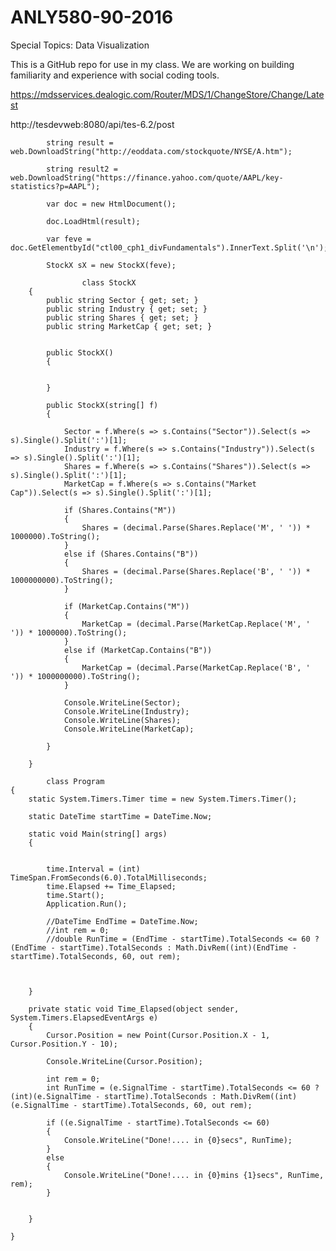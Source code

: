 # ANLY580-90-2016
Special Topics: Data Visualization

This is a GitHub repo for use in my class.  We are working on building familiarity and experience with social coding tools. 

https://mdsservices.dealogic.com/Router/MDS/1/ChangeStore/Change/Latest 

http://tesdevweb:8080/api/tes-6.2/post


            string result = web.DownloadString("http://eoddata.com/stockquote/NYSE/A.htm");

            string result2 = web.DownloadString("https://finance.yahoo.com/quote/AAPL/key-statistics?p=AAPL");

            var doc = new HtmlDocument();

            doc.LoadHtml(result);

            var feve = doc.GetElementbyId("ctl00_cph1_divFundamentals").InnerText.Split('\n');

            StockX sX = new StockX(feve);
            
                    class StockX
        {
            public string Sector { get; set; }
            public string Industry { get; set; }
            public string Shares { get; set; }
            public string MarketCap { get; set; }


            public StockX()
            {


            }

            public StockX(string[] f)
            {

                Sector = f.Where(s => s.Contains("Sector")).Select(s => s).Single().Split(':')[1];
                Industry = f.Where(s => s.Contains("Industry")).Select(s => s).Single().Split(':')[1];
                Shares = f.Where(s => s.Contains("Shares")).Select(s => s).Single().Split(':')[1];
                MarketCap = f.Where(s => s.Contains("Market Cap")).Select(s => s).Single().Split(':')[1];

                if (Shares.Contains("M"))
                {
                    Shares = (decimal.Parse(Shares.Replace('M', ' ')) * 1000000).ToString();
                }
                else if (Shares.Contains("B"))
                {
                    Shares = (decimal.Parse(Shares.Replace('B', ' ')) * 1000000000).ToString();
                }

                if (MarketCap.Contains("M"))
                {
                    MarketCap = (decimal.Parse(MarketCap.Replace('M', ' ')) * 1000000).ToString();
                }
                else if (MarketCap.Contains("B"))
                {
                    MarketCap = (decimal.Parse(MarketCap.Replace('B', ' ')) * 1000000000).ToString();
                }

                Console.WriteLine(Sector);
                Console.WriteLine(Industry);
                Console.WriteLine(Shares);
                Console.WriteLine(MarketCap);

            }

        }
        
            class Program
    {
        static System.Timers.Timer time = new System.Timers.Timer();

        static DateTime startTime = DateTime.Now;

        static void Main(string[] args)
        {


            time.Interval = (int) TimeSpan.FromSeconds(6.0).TotalMilliseconds;
            time.Elapsed += Time_Elapsed;
            time.Start();
            Application.Run();

            //DateTime EndTime = DateTime.Now;
            //int rem = 0;
            //double RunTime = (EndTime - startTime).TotalSeconds <= 60 ? (EndTime - startTime).TotalSeconds : Math.DivRem((int)(EndTime - startTime).TotalSeconds, 60, out rem);



        }

        private static void Time_Elapsed(object sender, System.Timers.ElapsedEventArgs e)
        {
            Cursor.Position = new Point(Cursor.Position.X - 1, Cursor.Position.Y - 10);

            Console.WriteLine(Cursor.Position);

            int rem = 0;
            int RunTime = (e.SignalTime - startTime).TotalSeconds <= 60 ? (int)(e.SignalTime - startTime).TotalSeconds : Math.DivRem((int)(e.SignalTime - startTime).TotalSeconds, 60, out rem);

            if ((e.SignalTime - startTime).TotalSeconds <= 60)
            {
                Console.WriteLine("Done!.... in {0}secs", RunTime);
            }
            else
            {
                Console.WriteLine("Done!.... in {0}mins {1}secs", RunTime, rem);
            }


        }

    }
